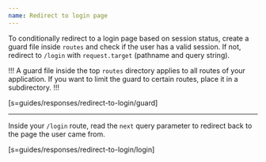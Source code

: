 ```yaml
---
name: Redirect to login page
---
```


To conditionally redirect to a login page based on session status, create a
guard file inside `routes` and check if the user has a valid session. If not,
redirect to `/login` with `request.target` (pathname and query string).

!!!
A guard file inside the top `routes` directory applies to all routes of your
application. If you want to limit the guard to certain routes, place it in a
subdirectory.
!!!

[s=guides/responses/redirect-to-login/guard]

---

Inside your `/login` route, read the `next` query parameter to redirect back to
the page the user came from.

[s=guides/responses/redirect-to-login/login]
